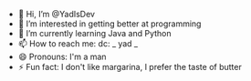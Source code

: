 - 👋 Hi, I’m @YadIsDev
- 👀 I’m interested in getting better at programming
- 🌱 I’m currently learning Java and Python
- 📫 How to reach me: dc: _ yad _
- 😄 Pronouns: I'm a man
- ⚡ Fun fact: I don't like margarina, I prefer the taste of butter

<!---
YadIsDev/YadIsDev is a ✨ special ✨ repository because its `README.md` (this file) appears on your GitHub profile.
You can click the Preview link to take a look at your changes.
--->
